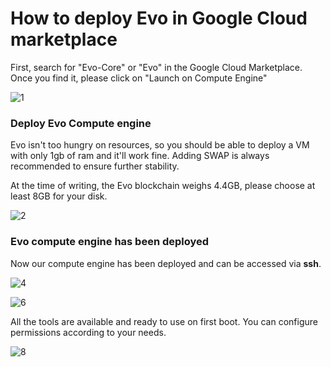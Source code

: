 # How to deploy Evo in Google Cloud marketplace





First, search for "Evo-Core" or "Evo" in the Google Cloud Marketplace. Once you find it, please click on "Launch on Compute Engine"

![1](1.png)



### Deploy Evo Compute engine

Evo isn't too hungry on resources, so you should be able to deploy a VM with only 1gb of ram and it'll work fine. Adding SWAP is always recommended to ensure further stability.

At the time of writing, the Evo blockchain weighs 4.4GB, please choose at least 8GB for your disk.

![2](2.png)



### Evo compute engine has been deployed 

Now our compute engine has been deployed and can be accessed via **ssh**.

![4](4.png)

![6](6.png)

All the tools are available and ready to use on first boot. You can configure permissions according to your needs.

![8](8.png)

